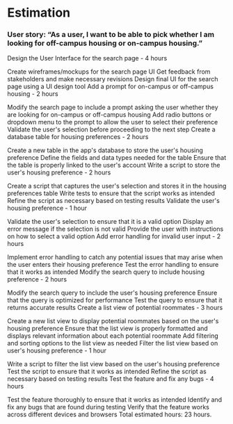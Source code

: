 # Estimation

### User story: “As a user, I want to be able to pick whether I am looking for off-campus housing or on-campus housing.”

Design the User Interface for the search page - 4 hours

Create wireframes/mockups for the search page UI
Get feedback from stakeholders and make necessary revisions
Design final UI for the search page using a UI design tool
Add a prompt for on-campus or off-campus housing - 2 hours

Modify the search page to include a prompt asking the user whether they are looking for on-campus or off-campus housing
Add radio buttons or dropdown menu to the prompt to allow the user to select their preference
Validate the user's selection before proceeding to the next step
Create a database table for housing preferences - 2 hours

Create a new table in the app's database to store the user's housing preference
Define the fields and data types needed for the table
Ensure that the table is properly linked to the user's account
Write a script to store the user's housing preference - 2 hours

Create a script that captures the user's selection and stores it in the housing preferences table
Write tests to ensure that the script works as intended
Refine the script as necessary based on testing results
Validate the user's housing preference - 1 hour

Validate the user's selection to ensure that it is a valid option
Display an error message if the selection is not valid
Provide the user with instructions on how to select a valid option
Add error handling for invalid user input - 2 hours

Implement error handling to catch any potential issues that may arise when the user enters their housing preference
Test the error handling to ensure that it works as intended
Modify the search query to include housing preference - 2 hours

Modify the search query to include the user's housing preference
Ensure that the query is optimized for performance
Test the query to ensure that it returns accurate results
Create a list view of potential roommates - 3 hours

Create a new list view to display potential roommates based on the user's housing preference
Ensure that the list view is properly formatted and displays relevant information about each potential roommate
Add filtering and sorting options to the list view as needed
Filter the list view based on user's housing preference - 1 hour

Write a script to filter the list view based on the user's housing preference
Test the script to ensure that it works as intended
Refine the script as necessary based on testing results
Test the feature and fix any bugs - 4 hours

Test the feature thoroughly to ensure that it works as intended
Identify and fix any bugs that are found during testing
Verify that the feature works across different devices and browsers
Total estimated hours: 23 hours.

